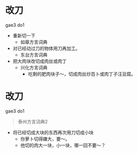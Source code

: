# 改刀
gae3 do1
+ 重新切一下
  * 如皋方言词典
+ 对已经动过刀的物体用刀再加工。
  * 东台方言词典
+ 把大肉块改切成肉丝或肉丁
  * 兴化方言词典
    - 吃剩的肥肉块子～，切成肉丝炒百卜或肉丁子汪豆腐。


# 改刀
gae3 do1
> 泰州方言词典2
- 将已经切成大块的东西再次用刀切成小块
  - 你萝卜切得嫌大，要～。
  - 他切的肉大一块，小一块，哪一回不要～？